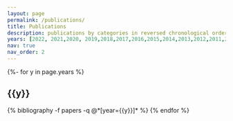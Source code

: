 ```yaml
---
layout: page
permalink: /publications/
title: Publications
description: publications by categories in reversed chronological order. generated by jekyll-scholar.
years: [2022, 2021,2020, 2019,2018,2017,2016,2015,2014,2013,2012,2011,2010,2008,2007,2006,2005,2004,2003,2002,2001,1999,1998,1997]
nav: true
nav_order: 2
---
```

<!-- _pages/publications.md -->
<div class="publications">

{%- for y in page.years %}
  <h2 class="year">{{y}}</h2>
  {% bibliography -f papers -q @*[year={{y}}]* %}
{% endfor %}

</div>

